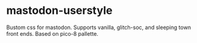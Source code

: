 # mastodon-userstyle
Bustom css for mastodon. Supports vanilla, glitch-soc, and sleeping town front ends. Based on pico-8 pallette.
